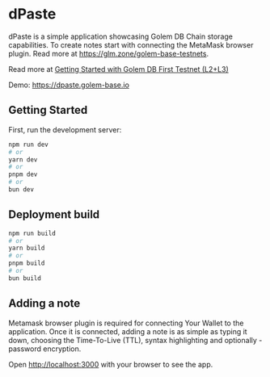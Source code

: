 # dPaste

dPaste is a simple application showcasing Golem DB Chain storage capabilities. To create notes start with connecting the MetaMask browser plugin. Read more at https://glm.zone/golem-base-testnets.

Read more at [Getting Started with Golem DB First Testnet (L2+L3)](https://github.com/Golem-Base/docs/blob/main/README.md)

Demo: https://dpaste.golem-base.io

## Getting Started

First, run the development server:

```bash
npm run dev
# or
yarn dev
# or
pnpm dev
# or
bun dev
```

## Deployment build

```bash
npm run build
# or
yarn build
# or
pnpm build
# or
bun build
```

## Adding a note

Metamask browser plugin is required for connecting Your Wallet to the application.
Once it is connected, adding a note is as simple as typing it down, choosing the Time-To-Live (TTL), syntax highlighting and optionally - password encryption.

Open [http://localhost:3000](http://localhost:3000) with your browser to see the app.
